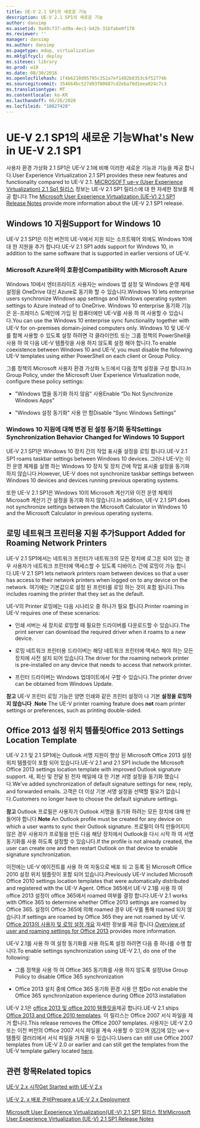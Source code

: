 ```yaml
---
title: UE-V 2.1 SP1의 새로운 기능
description: UE-V 2.1 SP1의 새로운 기능
author: dansimp
ms.assetid: 9a40c737-ad9a-4ec1-b42b-31bfabe0f170
ms.reviewer: ''
manager: dansimp
ms.author: dansimp
ms.pagetype: mdop, virtualization
ms.mktglfcycl: deploy
ms.sitesec: library
ms.prod: w10
ms.date: 08/30/2016
ms.openlocfilehash: 1f4b6210d95795c352a7ef1402b0353c6f52774b
ms.sourcegitcommit: 354664bc527d93f80687cd2eba70d1eea024c7c3
ms.translationtype: MT
ms.contentlocale: ko-KR
ms.lasthandoff: 06/26/2020
ms.locfileid: "10827428"
---
```

# <span data-ttu-id="91d21-103">UE-V 2.1 SP1의 새로운 기능</span><span class="sxs-lookup"><span data-stu-id="91d21-103">What's New in UE-V 2.1 SP1</span></span>


<span data-ttu-id="91d21-104">사용자 환경 가상화 2.1 SP1은 UE-V 2.1에 비해 이러한 새로운 기능과 기능을 제공 합니다.</span><span class="sxs-lookup"><span data-stu-id="91d21-104">User Experience Virtualization 2.1 SP1 provides these new features and functionality compared to UE-V 2.1.</span></span> <span data-ttu-id="91d21-105">[MICROSOFT ue-v (User Experience Virtualization) 2.1 Sp1 릴리스](microsoft-user-experience-virtualization--ue-v--21-sp1-release-notes.md) 정보는 UE-V 2.1 SP1 릴리스에 대 한 자세한 정보를 제공 합니다.</span><span class="sxs-lookup"><span data-stu-id="91d21-105">The [Microsoft User Experience Virtualization (UE-V) 2.1 SP1 Release Notes](microsoft-user-experience-virtualization--ue-v--21-sp1-release-notes.md) provide more information about the UE-V 2.1 SP1 release.</span></span>

## <span data-ttu-id="91d21-106">Windows 10 지원</span><span class="sxs-lookup"><span data-stu-id="91d21-106">Support for Windows 10</span></span>


<span data-ttu-id="91d21-107">UE-V 2.1 SP1은 이전 버전의 UE-V에서 지원 되는 소프트웨어 외에도 Windows 10에 대 한 지원을 추가 합니다.</span><span class="sxs-lookup"><span data-stu-id="91d21-107">UE-V 2.1 SP1 adds support for Windows 10, in addition to the same software that is supported in earlier versions of UE-V.</span></span>

### <span data-ttu-id="91d21-108">Microsoft Azure와의 호환성</span><span class="sxs-lookup"><span data-stu-id="91d21-108">Compatibility with Microsoft Azure</span></span>

<span data-ttu-id="91d21-109">Windows 10에서 엔터프라이즈 사용자는 windows 앱 설정 및 Windows 운영 체제 설정을 OneDrive 대신 Azure로 동기화 할 수 있습니다.</span><span class="sxs-lookup"><span data-stu-id="91d21-109">Windows 10 lets enterprise users synchronize Windows app settings and Windows operating system settings to Azure instead of to OneDrive.</span></span> <span data-ttu-id="91d21-110">Windows 10 enterprise 동기화 기능은 온-프레미스 도메인에 가입 된 컴퓨터에만 UE-V를 사용 하 여 사용할 수 있습니다.</span><span class="sxs-lookup"><span data-stu-id="91d21-110">You can use the Windows 10 enterprise sync functionality together with UE-V for on-premises domain-joined computers only.</span></span> <span data-ttu-id="91d21-111">Windows 10 및 UE-V를 함께 사용할 수 있도록 설정 하려면 각 클라이언트 또는 그룹 정책의 PowerShell을 사용 하 여 다음 UE-V 템플릿을 사용 하지 않도록 설정 해야 합니다.</span><span class="sxs-lookup"><span data-stu-id="91d21-111">To enable coexistence between Windows 10 and UE-V, you must disable the following UE-V templates using either PowerShell on each client or Group Policy.</span></span>

<span data-ttu-id="91d21-112">그룹 정책의 Microsoft 사용자 환경 가상화 노드에서 다음 정책 설정을 구성 합니다.</span><span class="sxs-lookup"><span data-stu-id="91d21-112">In Group Policy, under the Microsoft User Experience Virtualization node, configure these policy settings:</span></span>

-   <span data-ttu-id="91d21-113">"Windows 앱을 동기화 하지 않음" 사용</span><span class="sxs-lookup"><span data-stu-id="91d21-113">Enable “Do Not Synchronize Windows Apps”</span></span>

-   <span data-ttu-id="91d21-114">"Windows 설정 동기화" 사용 안 함</span><span class="sxs-lookup"><span data-stu-id="91d21-114">Disable “Sync Windows Settings”</span></span>

### <span data-ttu-id="91d21-115">Windows 10 지원에 대해 변경 된 설정 동기화 동작</span><span class="sxs-lookup"><span data-stu-id="91d21-115">Settings Synchronization Behavior Changed for Windows 10 Support</span></span>

<span data-ttu-id="91d21-116">UE-V 2.1 SP1은 Windows 10 장치 간의 작업 표시줄 설정을 로밍 합니다.</span><span class="sxs-lookup"><span data-stu-id="91d21-116">UE-V 2.1 SP1 roams taskbar settings between Windows 10 devices.</span></span> <span data-ttu-id="91d21-117">그러나 UE-V는 이전 운영 체제를 실행 하는 Windows 10 장치 및 장치 간에 작업 표시줄 설정을 동기화 하지 않습니다.</span><span class="sxs-lookup"><span data-stu-id="91d21-117">However, UE-V does not synchronize taskbar settings between Windows 10 devices and devices running previous operating systems.</span></span>

<span data-ttu-id="91d21-118">또한 UE-V 2.1 SP1은 Windows 10의 Microsoft 계산기와 이전 운영 체제의 Microsoft 계산기 간 설정을 동기화 하지 않습니다.</span><span class="sxs-lookup"><span data-stu-id="91d21-118">In addition, UE-V 2.1 SP1 does not synchronize settings between the Microsoft Calculator in Windows 10 and the Microsoft Calculator in previous operating systems.</span></span>

## <span data-ttu-id="91d21-119">로밍 네트워크 프린터용 지원 추가</span><span class="sxs-lookup"><span data-stu-id="91d21-119">Support Added for Roaming Network Printers</span></span>


<span data-ttu-id="91d21-120">UE-V 2.1 SP1에서는 네트워크 프린터가 네트워크의 모든 장치에 로그온 되어 있는 경우 사용자가 네트워크 프린터에 액세스할 수 있도록 디바이스 간에 로밍이 가능 합니다.</span><span class="sxs-lookup"><span data-stu-id="91d21-120">UE-V 2.1 SP1 lets network printers roam between devices so that a user has access to their network printers when logged on to any device on the network.</span></span> <span data-ttu-id="91d21-121">여기에는 기본값으로 설정 된 프린터를 로밍 하는 것이 포함 됩니다.</span><span class="sxs-lookup"><span data-stu-id="91d21-121">This includes roaming the printer that they set as the default.</span></span>

<span data-ttu-id="91d21-122">UE-V의 Printer 로밍에는 다음 시나리오 중 하나가 필요 합니다.</span><span class="sxs-lookup"><span data-stu-id="91d21-122">Printer roaming in UE-V requires one of these scenarios:</span></span>

-   <span data-ttu-id="91d21-123">인쇄 서버는 새 장치로 로밍할 때 필요한 드라이버를 다운로드할 수 있습니다.</span><span class="sxs-lookup"><span data-stu-id="91d21-123">The print server can download the required driver when it roams to a new device.</span></span>

-   <span data-ttu-id="91d21-124">로밍 네트워크 프린터용 드라이버는 해당 네트워크 프린터에 액세스 해야 하는 모든 장치에 사전 설치 되어 있습니다.</span><span class="sxs-lookup"><span data-stu-id="91d21-124">The driver for the roaming network printer is pre-installed on any device that needs to access that network printer.</span></span>

-   <span data-ttu-id="91d21-125">프린터 드라이버는 Windows 업데이트에서 구할 수 있습니다.</span><span class="sxs-lookup"><span data-stu-id="91d21-125">The printer driver can be obtained from Windows Update.</span></span>

<span data-ttu-id="91d21-126">**참고**  UE-V 프린터 로밍 기능은 양면 인쇄와 같은 프린터 설정이 나 기본 **설정을 로밍하지 않습니다** .</span><span class="sxs-lookup"><span data-stu-id="91d21-126">**Note** The UE-V printer roaming feature does **not** roam printer settings or preferences, such as printing double-sided.</span></span>

 

## <span data-ttu-id="91d21-127">Office 2013 설정 위치 템플릿</span><span class="sxs-lookup"><span data-stu-id="91d21-127">Office 2013 Settings Location Template</span></span>


<span data-ttu-id="91d21-128">UE-V 2.1 및 2.1 SP1에는 Outlook 서명 지원이 향상 된 Microsoft Office 2013 설정 위치 템플릿이 포함 되어 있습니다.</span><span class="sxs-lookup"><span data-stu-id="91d21-128">UE-V 2.1 and 2.1 SP1 include the Microsoft Office 2013 settings location template with improved Outlook signature support.</span></span> <span data-ttu-id="91d21-129">새, 회신 및 전달 된 전자 메일에 대 한 기본 서명 설정을 동기화 했습니다.</span><span class="sxs-lookup"><span data-stu-id="91d21-129">We’ve added synchronization of default signature settings for new, reply, and forwarded emails.</span></span> <span data-ttu-id="91d21-130">고객은 더 이상 기본 서명 설정을 선택할 필요가 없습니다.</span><span class="sxs-lookup"><span data-stu-id="91d21-130">Customers no longer have to choose the default signature settings.</span></span>

<span data-ttu-id="91d21-131">**참고**  Outlook 프로필은 사용자가 Outlook 서명을 동기화 하려는 모든 장치에 대해 만들어야 합니다.</span><span class="sxs-lookup"><span data-stu-id="91d21-131">**Note** An Outlook profile must be created for any device on which a user wants to sync their Outlook signature.</span></span> <span data-ttu-id="91d21-132">프로필이 아직 만들어지지 않은 경우 사용자가 프로필을 만든 다음 해당 장치에서 Outlook을 다시 시작 하 여 서명 동기화를 사용 하도록 설정할 수 있습니다.</span><span class="sxs-lookup"><span data-stu-id="91d21-132">If the profile is not already created, the user can create one and then restart Outlook on that device to enable signature synchronization.</span></span>

 

<span data-ttu-id="91d21-133">이전에는 UE-V 에이전트를 사용 하 여 자동으로 배포 되 고 등록 된 Microsoft Office 2010 설정 위치 템플릿이 포함 되어 있습니다.</span><span class="sxs-lookup"><span data-stu-id="91d21-133">Previously UE-V included Microsoft Office 2010 settings location templates that were automatically distributed and registered with the UE-V Agent.</span></span> <span data-ttu-id="91d21-134">Office 365에서 UE-V 2.1를 사용 하 여 office 2013 설정이 office 365에서 roamed 여부를 결정 합니다.</span><span class="sxs-lookup"><span data-stu-id="91d21-134">UE-V 2.1 works with Office 365 to determine whether Office 2013 settings are roamed by Office 365.</span></span> <span data-ttu-id="91d21-135">설정이 Office 365에 의해 roamed 경우 UE-V를 통해 roamed 되지 않습니다.</span><span class="sxs-lookup"><span data-stu-id="91d21-135">If settings are roamed by Office 365 they are not roamed by UE-V.</span></span> <span data-ttu-id="91d21-136">[Office 2013의 사용자 및 로밍 설정 개요](https://go.microsoft.com/fwlink/p/?LinkID=391220) 자세한 정보를 제공 합니다.</span><span class="sxs-lookup"><span data-stu-id="91d21-136">[Overview of user and roaming settings for Office 2013](https://go.microsoft.com/fwlink/p/?LinkID=391220) provides more information.</span></span>

<span data-ttu-id="91d21-137">UE-V 2.1를 사용 하 여 설정 동기화를 사용 하도록 설정 하려면 다음 중 하나를 수행 합니다.</span><span class="sxs-lookup"><span data-stu-id="91d21-137">To enable settings synchronization using UE-V 2.1, do one of the following:</span></span>

-   <span data-ttu-id="91d21-138">그룹 정책을 사용 하 여 Office 365 동기화를 사용 하지 않도록 설정</span><span class="sxs-lookup"><span data-stu-id="91d21-138">Use Group Policy to disable Office 365 synchronization</span></span>

-   <span data-ttu-id="91d21-139">Office 2013 설치 중에 Office 365 동기화 환경 사용 안 함</span><span class="sxs-lookup"><span data-stu-id="91d21-139">Do not enable the Office 365 synchronization experience during Office 2013 installation</span></span>

<span data-ttu-id="91d21-140">UE-V 2.1은 [office 2013 및 office 2010 템플릿을](https://technet.microsoft.com/library/dn458932.aspx#autosyncsettings)제공 합니다.</span><span class="sxs-lookup"><span data-stu-id="91d21-140">UE-V 2.1 ships [Office 2013 and Office 2010 templates](https://technet.microsoft.com/library/dn458932.aspx#autosyncsettings).</span></span> <span data-ttu-id="91d21-141">이 릴리스는 Office 2007 서식 파일을 제거 합니다.</span><span class="sxs-lookup"><span data-stu-id="91d21-141">This release removes the Office 2007 templates.</span></span> <span data-ttu-id="91d21-142">사용자는 UE-V 2.0 또는 이전 버전의 Office 2007 서식 파일을 계속 사용할 수 있으며 [여기](https://go.microsoft.com/fwlink/p/?LinkID=246589)에 있는 ue-v 템플릿 갤러리에서 서식 파일을 가져올 수 있습니다.</span><span class="sxs-lookup"><span data-stu-id="91d21-142">Users can still use Office 2007 templates from UE-V 2.0 or earlier and can still get the templates from the UE-V template gallery located [here](https://go.microsoft.com/fwlink/p/?LinkID=246589).</span></span>






## <span data-ttu-id="91d21-143">관련 항목</span><span class="sxs-lookup"><span data-stu-id="91d21-143">Related topics</span></span>


[<span data-ttu-id="91d21-144">UE-V 2.x 시작</span><span class="sxs-lookup"><span data-stu-id="91d21-144">Get Started with UE-V 2.x</span></span>](get-started-with-ue-v-2x-new-uevv2.md)

[<span data-ttu-id="91d21-145">UE-V 2. x 배포 준비</span><span class="sxs-lookup"><span data-stu-id="91d21-145">Prepare a UE-V 2.x Deployment</span></span>](prepare-a-ue-v-2x-deployment-new-uevv2.md)

[<span data-ttu-id="91d21-146">Microsoft User Experience Virtualization(UE-V) 2.1 SP1 릴리스 정보</span><span class="sxs-lookup"><span data-stu-id="91d21-146">Microsoft User Experience Virtualization (UE-V) 2.1 SP1 Release Notes</span></span>](microsoft-user-experience-virtualization--ue-v--21-sp1-release-notes.md)

 

 





